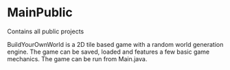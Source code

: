 # MainPublic
Contains all public projects

BuildYourOwnWorld is a 2D tile based game with a random world generation engine. The game can be saved, loaded and features a few basic game mechanics. The game can be run from Main.java.
